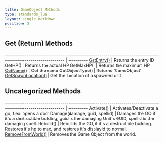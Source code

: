 ```yaml
---
title: GameObject Methods
type: standards_lua
layout: single_markdown
position: 2
---
```


## Get (Return) Methods

------------------------------------------------------------------------------------------------------------ | ---------- 
[GetEntry()](/Wiki/docs/standards_sctipts/methods_lua/GameObject_Methods/Lua_GetEntry)                       | Returns the entry ID
GetHP()                                                                                                      | Returns the actual HP
GetMaxHP()                                                                                                   | Returns the maximum HP
[GetName()](/Wiki/docs/standards_sctipts/methods_lua/GameObject_Methods/Lua_GetName)                         | Get the name
GetObjectType()                                                                                              | Returns 'GameObject'
[GetSpawnLocation()](/Wiki/docs/standards_sctipts/methods_lua/GameObject_Methods/Lua_GetSpawnLocation)       | Get the Location of a spawned unit

## Uncategorized Methods

------------------------------------------------------------------------------------------------------------ | ---------- 
Activate()                                                                                                   | Activates/Deactivate a go, f.ex. opens a door
Damage(damage, guid, spellid)                                                                                | Damages the GO if it's a destructible building, guid is the damaging Unit's GUID, spellid is the damaging spell.
Rebuild()                                                                                                    | Rebuilds the GO, if it's a destructible building. Restores it's hp to max, and restores it's displayid to normal.
[RemoveFromWorld()](/Wiki/docs/standards_sctipts/methods_lua/GameObject_Methods/Lua_RemoveFromWorld)         | Removes the Game Object from the world.
